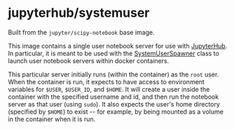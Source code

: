 # jupyterhub/systemuser

Built from the `jupyter/scipy-notebook` base image.

This image contains a single user notebook server for use with
[JupyterHub](https://github.com/jupyterhub/jupyterhub). In particular, it is meant
to be used with the
[SystemUserSpawner](https://github.com/jupyterhub/dockerspawner/blob/master/dockerspawner/systemuserspawner.py)
class to launch user notebook servers within docker containers.

This particular server initially runs (within the container) as the `root` user.
When the container is run, it expects to have access to environment variables
for `$USER`, `$USER_ID`, and `$HOME`. It will create a user inside the container
with the specified username and id, and then run the notebook server as that
user (using `sudo`). It also expects the user's home directory (specified by
`$HOME`) to exist -- for example, by being mounted as a volume in the container
when it is run.
